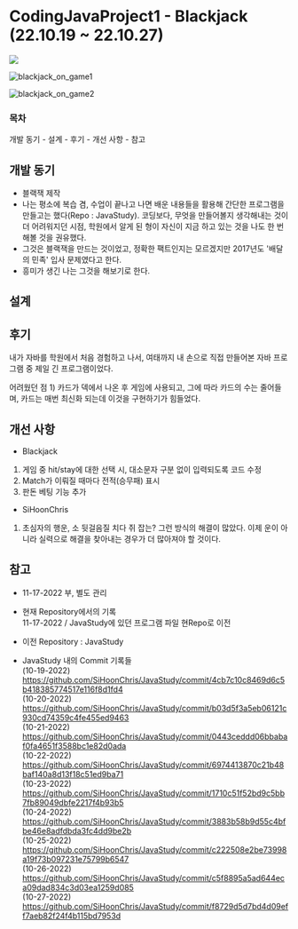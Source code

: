 # CodingJavaProject1 - Blackjack (22.10.19 ~ 22.10.27)

<img src="https://img.shields.io/badge/java-007396?style=for-the-badge&logo=java&logoColor=white">  

![blackjack_on_game1](https://user-images.githubusercontent.com/109140000/202410443-f9565e2e-2732-4c02-bacd-853f4792545b.png)  

![blackjack_on_game2](https://user-images.githubusercontent.com/109140000/202410433-23d07894-418a-4ee3-9cbd-e20a7ad6fc19.png)  


### 목차
개발 동기 - 설계 - 후기 - 개선 사항 - 참고

## 개발 동기
- 블랙잭 제작
- 나는 평소에 복습 겸, 수업이 끝나고 나면 배운 내용들을 활용해 간단한 프로그램을 만들고는 했다(Repo : JavaStudy). 코딩보다, 무엇을 만들어볼지 생각해내는 것이 더 어려워지던 시점, 학원에서 알게 된 형이 자신이 지금 하고 있는 것을 나도 한 번 해볼 것을 권유했다.
- 그것은 블랙잭을 만드는 것이었고, 정확한 팩트인지는 모르겠지만 2017년도 '배달의 민족' 입사 문제였다고 한다.
- 흥미가 생긴 나는 그것을 해보기로 한다.

## 설계

## 후기
내가 자바를 학원에서 처음 경험하고 나서, 여태까지 내 손으로 직접 만들어본 자바 프로그램 중 제일 긴 프로그램이었다.

어려웠던 점 1)
카드가 덱에서 나온 후 게임에 사용되고, 그에 따라 카드의 수는 줄어들며, 카드는 매번 최신화 되는데 이것을 구현하기가 힘들었다.

## 개선 사항 
- Blackjack
1) 게임 중 hit/stay에 대한 선택 시, 대소문자 구분 없이 입력되도록 코드 수정
2) Match가 이뤄질 때마다 전적(승무패) 표시
3) 판돈 베팅 기능 추가

- SiHoonChris
1) 초심자의 행운, 소 뒷걸음질 치다 쥐 잡는? 그런 방식의 해결이 많았다. 이제 운이 아니라 실력으로 해결을 찾아내는 경우가 더 많아져야 할 것이다.

## 참고
- 11-17-2022 부, 별도 관리
- 현재 Repository에서의 기록  
11-17-2022 / JavaStudy에 있던 프로그램 파일 현Repo로 이전  

- 이전 Repository : JavaStudy
- JavaStudy 내의 Commit 기록들  
(10-19-2022) &nbsp; https://github.com/SiHoonChris/JavaStudy/commit/4cb7c10c8469d6c5b418385774517e116f8d1fd4  
(10-20-2022) &nbsp; https://github.com/SiHoonChris/JavaStudy/commit/b03d5f3a5eb06121c930cd74359c4fe455ed9463  
(10-21-2022) &nbsp; https://github.com/SiHoonChris/JavaStudy/commit/0443ceddd06bbabaf0fa4651f3588bc1e82d0ada  
(10-22-2022) &nbsp; https://github.com/SiHoonChris/JavaStudy/commit/6974413870c21b48baf140a8d13f18c51ed9ba71  
(10-23-2022) &nbsp; https://github.com/SiHoonChris/JavaStudy/commit/1710c51f52bd9c5bb7fb89049dbfe2217f4b93b5  
(10-24-2022) &nbsp; https://github.com/SiHoonChris/JavaStudy/commit/3883b58b9d55c4bfbe46e8adfdbda3fc4dd9be2b  
(10-25-2022) &nbsp; https://github.com/SiHoonChris/JavaStudy/commit/c222508e2be73998a19f73b097231e75799b6547  
(10-26-2022) &nbsp; https://github.com/SiHoonChris/JavaStudy/commit/c5f8895a5ad644eca09dad834c3d03ea1259d085  
(10-27-2022) &nbsp; https://github.com/SiHoonChris/JavaStudy/commit/f8729d5d7bd4d09eff7aeb82f24f4b115bd7953d  

